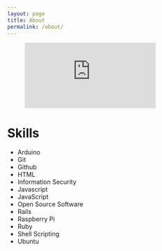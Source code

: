 ```yaml
---
layout: page
title: About
permalink: /about/
---
```


<amp-img width="600" height="300" layout="responsive" src="http://lorempixel.com/600/300/sports">
</amp-img>

<figure><embed src="https://wakatime.com/share/@2f5d8d95-bb59-4d83-8504-17034b540742/544f3549-a2cd-4bef-8417-369b306d39ea.svg"></embed></figure>

# Skills

- Arduino
- Git
- Github
- HTML
- Information Security
- Javascript
- JavaScript
- Open Source Software
- Rails
- Raspberry Pi
- Ruby
- Shell Scripting
- Ubuntu
